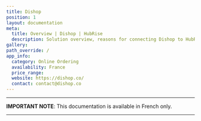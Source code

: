 ```yaml
---
title: Dishop
position: 1
layout: documentation
meta:
  title: Overview | Dishop | HubRise
  description: Solution overview, reasons for connecting Dishop to HubRise and summary of integrated features. Synchronise data between Dishop, your EPOS and your other apps.
gallery:
path_override: /
app_info:
  category: Online Ordering
  availability: France
  price_range:
  website: https://dishop.co/
  contact: contact@dishop.co
---
```


---

**IMPORTANT NOTE**:  This documentation is available <Link to="/fr/apps/dishop" addLocalePrefix={false}>in French only</Link>.

---
